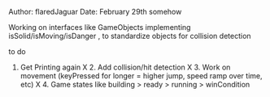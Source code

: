Author: flaredJaguar
Date: February 29th somehow

Working on interfaces like GameObjects implementing isSolid/isMoving/isDanger ,
to standardize objects for collision detection

to do

   1. Get Printing again 
X  2. Add collision/hit detection
X  3. Work on movement (keyPressed for longer = higher jump, speed ramp over time, etc)
X  4. Game states like building > ready > running > winCondition

